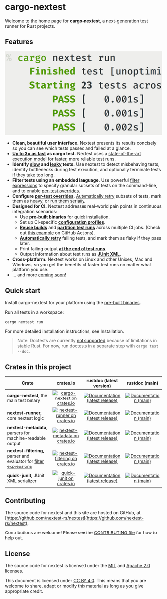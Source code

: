 # cargo-nextest

Welcome to the home page for **cargo-nextest**, a next-generation test runner for Rust projects.

## Features

<img src="static/cover.png" id="nextest-cover">

* **Clean, beautiful user interface.** Nextest presents its results concisely so you can see which tests passed and failed at a glance.
* **[Up to 3× as fast](book/benchmarks.md) as cargo test.** Nextest uses a [state-of-the-art execution model](book/how-it-works.md) for faster, more reliable test runs.
* **Identify [slow](book/slow-tests.md) and [leaky](book/leaky-tests.md) tests.** Use nextest to detect misbehaving tests, identify bottlenecks during test execution, and optionally terminate tests if they take too long.
* **Filter tests using an embedded language.** Use powerful [filter expressions](book/filter-expressions.md) to specify granular subsets of tests on the command-line, and to enable [per-test overrides](book/per-test-overrides.md).
* **Configure [per-test overrides](book/per-test-overrides.md)**. [Automatically retry](book/retries.md#per-test-overrides) subsets of tests, mark them as [heavy](book/threads-required.md), or [run them serially](book/test-groups.md).
* **Designed for CI.** Nextest addresses real-world pain points in continuous integration scenarios:
  * Use **[pre-built binaries](book/pre-built-binaries.md)** for quick installation.
  * Set up CI-specific **[configuration profiles](book/configuration.md)**.
  * **[Reuse builds](book/reusing-builds.md)** and **[partition test runs](book/partitioning.md)** across multiple CI jobs. (Check out [this example](https://github.com/nextest-rs/reuse-build-partition-example/blob/main/.github/workflows/ci.yml) on GitHub Actions).
  * [**Automatically retry**](book/retries.md) failing tests, and mark them as flaky if they pass later.
  * Print failing output **[at the end of test runs](book/other-options.md#reporter-options)**.
  * Output information about test runs as **[JUnit XML](book/junit.md)**.
* **Cross-platform.** Nextest works on Linux and other Unixes, Mac and Windows, so you get the benefits of faster test runs no matter what platform you use.
* ... and more [coming soon](https://github.com/nextest-rs/nextest/projects/1)!

## Quick start

Install cargo-nextest for your platform using the [pre-built binaries](book/pre-built-binaries.md).

Run all tests in a workspace:

```
cargo nextest run
```

For more detailed installation instructions, see [Installation](book/installation.md).

> Note: Doctests are currently [not supported](https://github.com/nextest-rs/nextest/issues/16) because of limitations in stable Rust. For now, run doctests in a separate step with `cargo test --doc`.

## Crates in this project

| Crate                                                     |                    crates.io                   |             rustdoc (latest version)            |             rustdoc (main)             |
|-----------------------------------------------------------|:----------------------------------------------:|:-----------------------------------------------:|:--------------------------------------:|
| **cargo-nextest,** the main test binary                              | [![cargo-nextest on crates.io][cnci]][cncl]     | [![Documentation (latest release)][doci]][cndl] | [![Documentation (main)][docmi]][cnml] |
| **nextest-runner,** core nextest logic                               | [![nextest-runner on crates.io][nrci]][nrcl]    | [![Documentation (latest release)][doci]][nrdl] | [![Documentation (main)][docmi]][nrml] |
| **nextest-metadata,** parsers for machine-readable output            | [![nextest-metadata on crates.io][nmci]][nmcl]  | [![Documentation (latest release)][doci]][nmdl] | [![Documentation (main)][docmi]][nmml] |
| **nextest-filtering,** parser and evaluator for [filter expressions] | [![nextest-filtering on crates.io][nfci]][nfcl] | [![Documentation (latest release)][doci]][nfdl] | [![Documentation (main)][docmi]][nfml] |
| **quick-junit,** JUnit XML serializer                                | [![quick-junit on crates.io][qjci]][qjcl]       | [![Documentation (latest release)][doci]][qjcl] | [![Documentation (main)][docmi]][qjml] |

[cnci]: https://img.shields.io/crates/v/cargo-nextest
[cncl]: https://crates.io/crates/cargo-nextest
[cndl]: https://docs.rs/cargo-nextest
[cnml]: https://nexte.st/rustdoc/cargo_nextest

[nrci]: https://img.shields.io/crates/v/nextest-runner
[nrcl]: https://crates.io/crates/nextest-runner
[nrdl]: https://docs.rs/nextest-runner
[nrml]: https://nexte.st/rustdoc/nextest_runner

[nmci]: https://img.shields.io/crates/v/nextest-metadata
[nmcl]: https://crates.io/crates/nextest-metadata
[nmdl]: https://docs.rs/nextest-metadata
[nmml]: https://nexte.st/rustdoc/nextest_metadata

[nfci]: https://img.shields.io/crates/v/nextest-filtering
[nfcl]: https://crates.io/crates/nextest-filtering
[nfdl]: https://docs.rs/nextest-filtering
[nfml]: https://nexte.st/rustdoc/nextest_filtering
[filter expressions]: book/filter-expressions.md

[qjci]: https://img.shields.io/crates/v/quick-junit
[qjcl]: https://crates.io/crates/quick-junit
[qjdl]: https://docs.rs/quick-junit
[qjml]: https://nexte.st/rustdoc/quick_junit

[doci]: https://img.shields.io/badge/docs-latest-brightgreen
[docmi]: https://img.shields.io/badge/docs-main-purple

## Contributing

The source code for nextest and this site are hosted on GitHub, at
[https://github.com/nextest-rs/nextest](https://github.com/nextest-rs/nextest).

Contributions are welcome! Please see the [CONTRIBUTING
file](https://github.com/nextest-rs/nextest/blob/main/CONTRIBUTING.md) for how to help out.

## License

The source code for nextest is licensed under the
[MIT](https://github.com/nextest-rs/nextest/blob/main/LICENSE-MIT) and [Apache
2.0](https://github.com/nextest-rs/nextest/blob/main/LICENSE-APACHE) licenses.

This document is licensed under [CC BY 4.0]. This means that you are welcome to share, adapt or
modify this material as long as you give appropriate credit.

[CC BY 4.0]: https://creativecommons.org/licenses/by/4.0/
